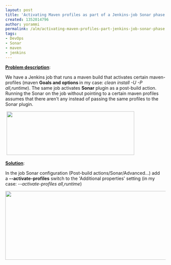 ```yaml
---
layout: post
title: 'Activating Maven profiles as part of a Jenkins-job Sonar phase '
created: 1352014796
author: yorammi
permalink: /alm/activating-maven-profiles-part-jenkins-job-sonar-phase
tags:
- DevOps
- Sonar
- maven
- jenkins
---
```

<p><u><strong>Problem description</strong></u>:</p>
<p>We have a Jenkins job that runs a maven build that activates certain maven-profiles (maven <strong>Goals and option</strong><strong>s </strong>in my case: <em>clean install -U -P all,runtime</em>). The same job activates <strong>Sonar</strong> plugin as a post-build action. Running the Sonar on the job without pointing to a certain maven profiles assumes that there aren't any instead of passing the same profiles to the Sonar plugin.</p>
<p>&nbsp;<img src="/files/MavenProperties.png" width="401" height="137" alt="" /></p>
<p><u><strong>Solution</strong></u>:&nbsp;</p>
<p>In the job Sonar configuration (Post-build actions/Sonar/Advanced...) add a&nbsp;<strong>--activate-profiles</strong> switch to the 'Additional properties' setting (in my case:&nbsp;<em>--activate-profiles all,runtime</em>)</p>
<p><img src="/files/SonarProperties.png" width="701" height="216" alt="" /></p>

